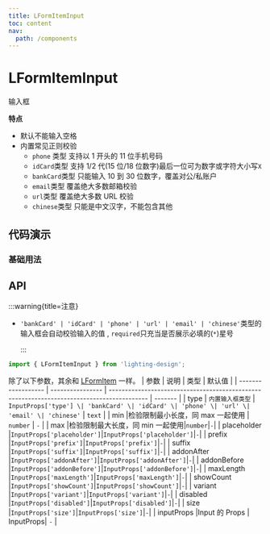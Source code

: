```yaml
---
title: LFormItemInput
toc: content
nav:
  path: /components
---
```


# LFormItemInput

输入框

**特点**

- 默认不能输入空格
- 内置常见正则校验
  - `phone` 类型 支持以 1 开头的 11 位手机号码
  - `idCard`类型 支持 1/2 代(15 位/18 位数字)最后一位可为数字或字符大小写`X`
  - `bankCard`类型 只能输入 10 到 30 位数字，覆盖对公/私账户
  - `email`类型 覆盖绝大多数邮箱校验
  - `url`类型 覆盖绝大多数 URL 校验
  - `chinese`类型 只能是中文汉字，不能包含其他

## 代码演示

### 基础用法

<code src='./demos/demo.tsx'></code>

## API

:::warning{title=注意}

- `'bankCard' | 'idCard' | 'phone' | 'url' | 'email' | 'chinese'`类型的输入框会自动校验输入的值 , `required`只充当是否展示必填的(`*`)星号

  :::

```ts
import { LFormItemInput } from 'lighting-design';
```

除了以下参数，其余和 [LFormItem](/components/form-item#api) 一样。
| 参数 | 说明 | 类型 | 默认值 |
| ------------------ | ---------------- | ------------------------------------------------------------------------------------------ | ------- |
| type | `内置输入框类型` | `InputProps['type'] \| 'bankCard' \| 'idCard' \| 'phone' \| 'url' \| 'email' \| 'chinese'` | `text` |
| min |检验限制最小长度，同 max 一起使用 | `number` | `-` |
| max |检验限制最大长度，同 min 一起使用|`number`|`-`|
| placeholder |`InputProps['placeholder']`|`InputProps['placeholder']`|`-`|
| prefix |`InputProps['prefix']`|`InputProps['prefix']`|`-`|
| suffix |`InputProps['suffix']`|`InputProps['suffix']`|`-`|
| addonAfter |`InputProps['addonAfter']`|`InputProps['addonAfter']`|`-`|
| addonBefore |`InputProps['addonBefore']`|`InputProps['addonBefore']`|`-`|
| maxLength |`InputProps['maxLength']`|`InputProps['maxLength']`|`-`|
| showCount |`InputProps['showCount']`|`InputProps['showCount']`|`-`|
| variant |`InputProps['variant']`|`InputProps['variant']`|`-`|
| disabled |`InputProps['disabled']`|`InputProps['disabled']`|`-`|
| size |`InputProps['size']`|`InputProps['size']`|`-`|
| inputProps |Input 的 Props | InputProps| `-` |
